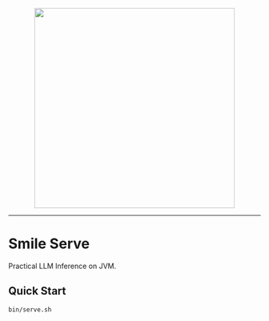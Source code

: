<p align="center">
  <img src="https://github.com/haifengl/smile/blob/master/serve/llama.jpg" width="400"/>
</p>

---


# Smile Serve

Practical LLM Inference on JVM.

## Quick Start

```bash
bin/serve.sh
```
